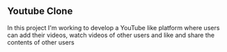 <h2>Youtube Clone </h2>
<p>In this project I'm working to develop a YouTube like platform where users can add their videos, watch videos of other users and like and share the contents of other users  </p>

